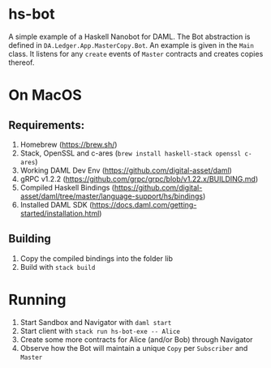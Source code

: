 # hs-bot

A simple example of a Haskell Nanobot for DAML. The Bot abstraction is defined in `DA.Ledger.App.MasterCopy.Bot`. An
example is given in the `Main` class. It listens for any `create` events of `Master` contracts and creates copies thereof.

# On MacOS

## Requirements:

1. Homebrew (https://brew.sh/)
1. Stack, OpenSSL and c-ares (`brew install haskell-stack openssl c-ares`)
1. Working DAML Dev Env (https://github.com/digital-asset/daml)
1. gRPC v1.2.2 (https://github.com/grpc/grpc/blob/v1.22.x/BUILDING.md)
1. Compiled Haskell Bindings (https://github.com/digital-asset/daml/tree/master/language-support/hs/bindings)
1. Installed DAML SDK (https://docs.daml.com/getting-started/installation.html)

## Building

1. Copy the compiled bindings into the folder lib
2. Build with `stack build`


# Running

1. Start Sandbox and Navigator with `daml start`
1. Start client with `stack run hs-bot-exe -- Alice`
1. Create some more contracts for Alice (and/or Bob) through Navigator
1. Observe how the Bot will maintain a unique `Copy` per `Subscriber` and `Master`
